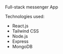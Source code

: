 Full-stack messenger App

Technologies used: 
 - React.js
 - Tailwind CSS
 - Node.js
 - Express
 - MongoDB
